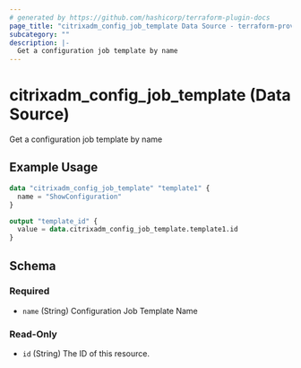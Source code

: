 ```yaml
---
# generated by https://github.com/hashicorp/terraform-plugin-docs
page_title: "citrixadm_config_job_template Data Source - terraform-provider-citrixadm"
subcategory: ""
description: |-
  Get a configuration job template by name
---
```


# citrixadm_config_job_template (Data Source)

Get a configuration job template by name

## Example Usage

```terraform
data "citrixadm_config_job_template" "template1" {
  name = "ShowConfiguration"
}

output "template_id" {
  value = data.citrixadm_config_job_template.template1.id
}
```

<!-- schema generated by tfplugindocs -->
## Schema

### Required

- `name` (String) Configuration Job Template Name

### Read-Only

- `id` (String) The ID of this resource.


